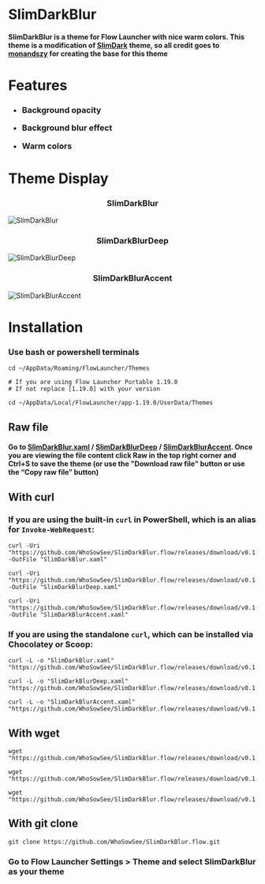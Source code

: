 # SlimDarkBlur

#### **SlimDarkBlur** is a theme for Flow Launcher with nice warm colors. This theme is a modification of [SlimDark](https://github.com/monandszy/Flow-Launcher-SlimDark-Theme) theme, so all credit goes to [monandszy](https://github.com/monandszy) for creating the base for this theme

# Features

<h3>

- Background opacity

- Background blur effect

- Warm colors

</h3>

# Theme Display

<h3 align="center">SlimDarkBlur</h3>

![SlimDarkBlur](https://github.com/user-attachments/assets/12d49024-54e4-4b2e-8156-8e1132eabd09)

<h3 align="center">SlimDarkBlurDeep</h3>

![SlimDarkBlurDeep](https://github.com/user-attachments/assets/e954944f-82f4-4025-bf92-de9838de56f9)

<h3 align="center">SlimDarkBlurAccent</h3>

![SlimDarkBlurAccent](https://github.com/user-attachments/assets/001086db-6521-4072-9cd9-5a19c19a3cc3)

# Installation

### Use bash or powershell terminals

```Shell
cd ~/AppData/Roaming/FlowLauncher/Themes

# If you are using Flow Launcher Portable 1.19.0
# If not replace [1.19.0] with your version

cd ~/AppData/Local/FlowLauncher/app-1.19.0/UserData/Themes
```

## Raw file

#### Go to [SlimDarkBlur.xaml](https://github.com/WhoSowSee/SlimDarkBlur.flow/blob/main/SlimDarkBlur.xaml) / [SlimDarkBlurDeep](https://github.com/WhoSowSee/SlimDarkBlur.flow/blob/main/SlimDarkBlurDeep.xaml) / [SlimDarkBlurAccent](https://github.com/WhoSowSee/SlimDarkBlur.flow/blob/main/SlimDarkBlurAccent.xaml). Once you are viewing the file content click Raw in the top right corner and Ctrl+S to save the theme (or use the "Download raw file" button or use the “Copy raw file” button)

## With curl

### If you are using the built-in `curl` in PowerShell, which is an alias for `Invoke-WebRequest`:

```shell
curl -Uri "https://github.com/WhoSowSee/SlimDarkBlur.flow/releases/download/v0.1.0/SlimDarkBlur.xaml" -OutFile "SlimDarkBlur.xaml"

curl -Uri "https://github.com/WhoSowSee/SlimDarkBlur.flow/releases/download/v0.1.0/SlimDarkBlurDeep.xaml" -OutFile "SlimDarkBlurDeep.xaml"

curl -Uri "https://github.com/WhoSowSee/SlimDarkBlur.flow/releases/download/v0.1.0/SlimDarkBlurAccent.xaml" -OutFile "SlimDarkBlurAccent.xaml"
```

### If you are using the standalone `curl`, which can be installed via Chocolatey or Scoop:

```shell
curl -L -o "SlimDarkBlur.xaml" "https://github.com/WhoSowSee/SlimDarkBlur.flow/releases/download/v0.1.0/SlimDarkBlur.xaml"

curl -L -o "SlimDarkBlurDeep.xaml" "https://github.com/WhoSowSee/SlimDarkBlur.flow/releases/download/v0.1.0/SlimDarkBlurDeep.xaml"

curl -L -o "SlimDarkBlurAccent.xaml" "https://github.com/WhoSowSee/SlimDarkBlur.flow/releases/download/v0.1.0/SlimDarkBlurAccent.xaml"
```

## With wget

```Shell
wget "https://github.com/WhoSowSee/SlimDarkBlur.flow/releases/download/v0.1.0/SlimDarkBlur.xaml"

wget "https://github.com/WhoSowSee/SlimDarkBlur.flow/releases/download/v0.1.0/SlimDarkBlurDeep.xaml"

wget "https://github.com/WhoSowSee/SlimDarkBlur.flow/releases/download/v0.1.0/SlimDarkBlurAccent.xaml"
```

## With git clone

```Shell
git clone https://github.com/WhoSowSee/SlimDarkBlur.flow.git
```

### Go to Flow Launcher Settings > Theme and select SlimDarkBlur as your theme

